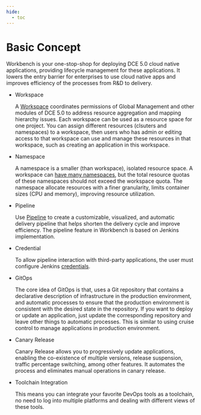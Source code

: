 ```yaml
---
hide:
  - toc
---
```


# Basic Concept

Workbench is your one-stop-shop for deploying DCE 5.0 cloud native applications, providing lifecycle management for these applications. It lowers the entry barrier for enterprises to use cloud native apps and improves efficiency of the processes from R&D to delivery.

- Workspace

    A [Workspace](../../ghippo/user-guide/workspace/ws-folder.md) coordinates permissions of Global Management and other modules of DCE 5.0 to address resource aggregation and mapping hierarchy issues. Each workspace can be used as a resource space for one project. You can assign different resources (clsuters and namespaces) to a workspace, then users who has admin or editing access to that workspace can use and manage these resources in that workspace, such as creating an application in this workspace.

- Namespace

    A namespace is a smaller (than workspace), isolated resource space. A workspace can [have many namespaces](../../kpanda/user-guide/namespaces/createns.md), but the total resource quotas of these namespaces should not exceed the workspace quota. The namespace allocate resources with a finer granularity, limits container sizes (CPU and memory), improving resource utilization.

- Pipeline

    Use [Pipeline](../quickstart/deploy-pipeline.md) to create a customizable, visualized, and automatic delivery pipeline that helps shorten the delivery cycle and improve efficiency. The pipeline feature in Workbench is based on Jenkins implementation.

- Credential

    To allow pipeline interaction with third-party applications, the user must configure Jenkins [credentials](../user-guide/pipeline/credential.md).

- GitOps

    The core idea of GitOps is that, uses a Git repository that contains a declarative description of infrastructure in the production environment, and automatic processes to ensure that the production environment is consistent with the desired state in the repository. If you want to deploy or update an application, just update the corresponding repository and leave other things to automatic processes. This is similar to using cruise control to manage applications in production environment.

- Canary Release

    Canary Release allows you to progressively update applications, enabling the co-existence of multiple versions, release suspension, traffic percentage switching, among other features. It automates the process and eliminates manual operations in canary release.

- Toolchain Integration

    This means you can integrate your favorite DevOps tools as a toolchain, no need to log into multiple platforms and dealing with different views of these tools.
